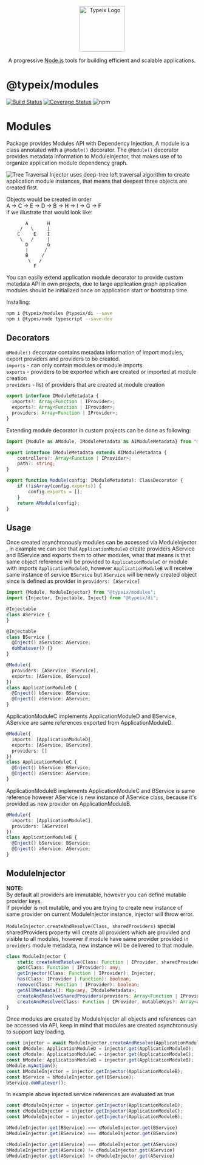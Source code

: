 <p align="center">
  <a href="https://typeix.com" target="blank">
    <img src="https://avatars.githubusercontent.com/u/38910665?s=200&v=4" width="120" alt="Typeix Logo" />
  </a>
</p>
<p align="center">
A progressive <a href="https://nodejs.org" target="_blank">Node.js</a>
tools for building efficient and scalable applications.
</p>

# @typeix/modules

[![Build Status][travis-img]][travis-url]
[![Coverage Status][coverage-img]][coverage-url]
![npm][npm-version-img]

# Modules
Package provides Modules API with Dependency Injection, A module is a class annotated with a `@Module()` decorator.
The `@Module()` decorator provides metadata information to ModuleInjector, that makes use of to organize application
module dependency graph.

![Tree Traversal](https://typeix.com/assets/module-object-tree.png)
Injector uses deep-tree left traversal algorithm to create application module instances,
that means that deepest three objects are created first.

Objects would be created in order  <br />
A -> C -> E -> D -> B -> H -> I -> G -> F <br />
if we illustrate that would look like:
```text
       A       H
     /   \     |
    C     E    I
     \   /     |
       D       G
       |      /
       B     /
        \   /
          F
```
You can easily extend application module decorator to provide custom metadata API in own projects,
due to large application graph application modules should be initialized once on application start or bootstrap time.

Installing:
```bash
npm i @typeix/modules @typeix/di --save
npm i @types/node typescript --save-dev
```
## Decorators
`@Module()` decorator contains metadata information of import modules, export providers and providers to be created. <br />
`imports` - can only contain modules or module imports <br />
`exports` - providers to be exported which are created or imported at module creation <br />
`providers` - list of providers that are created at module creation
```ts
export interface IModuleMetadata {
  imports?: Array<Function | IProvider>;
  exports?: Array<Function | IProvider>;
  providers: Array<Function | IProvider>;
}
```
Extending module decorator in custom projects can be done as following:
```ts
import {Module as AModule, IModuleMetadata as AIModuleMetadata} from "@typeix/modules";

export interface IModuleMetadata extends AIModuleMetadata {
    controllers?: Array<Function | IProvider>;
    path?: string;
}

export function Module(config: IModuleMetadata): ClassDecorator {
    if (!isArray(config.exports)) {
        config.exports = [];
    }
    return AModule(config);
}
```

## Usage
Once created asynchronously modules can be accessed via ModuleInjector , in example we can see that `ApplicationModuleD`
create providers AService and BService and exports them to other modules, what that means is
that same object reference will be provided to `ApplicationModuleC` or module with imports `ApplicationModuleD`,
however `ApplicationModuleB` will receive same instance of service `BService` but `AService` will be newly created object
since is defined as provider in `providers: [AService]`

```ts
import {Module, ModuleInjector} from "@typeix/modules";
import {Injector, Injectable, Inject} from "@typeix/di";

@Injectable
class AService {
}

@Injectable
class BService {
  @Inject() aService: AService;
  doWhatever() {}
}

@Module({
  providers: [AService, BService],
  exports: [AService, BService]
})
class ApplicationModuleD {
  @Inject() bService: BService;
  @Inject() aService: AService;
}
```
ApplicationModuleC implements ApplicationModuleD and BService, AService are same references exported from ApplicationModuleD.
```ts
@Module({
  imports: [ApplicationModuleD],
  exports: [AService, BService],
  providers: []
})
class ApplicationModuleC {
  @Inject() bService: BService;
  @Inject() aService: AService;
}
```
ApplicationModuleB implements ApplicationModuleC and BService is same reference however AService is new instance
of AService class, because it's provided as new provider on ApplicationModuleB.
```ts
@Module({
  imports: [ApplicationModuleC],
  providers: [AService]
})
class ApplicationModuleB {
  @Inject() bService: BService;
  @Inject() aService: AService;
}

```


## ModuleInjector
**NOTE:** <br/> By default all providers are immutable, however you can define mutable provider keys. <br />
If provider is not mutable, and you are trying to create new instance of same provider on current ModuleInjector instance,
injector will throw error.

`ModuleInjector.createAndResolve(Class, sharedProviders)` special sharedProviders property will create all providers
which are provided and visible to all modules, however if module have same provider provided in `providers` module metadata,
new instance will be delivered to that module.
```ts
class ModuleInjector {
    static createAndResolve(Class: Function | IProvider, sharedProviders: Array<Function | IProvider>, mutableKeys?: Array<any>): ModuleInjector;
    get(Class: Function | IProvider): any;
    getInjector(Class: Function | IProvider): Injector;
    has(Class: IProvider | Function): boolean;
    remove(Class: Function | IProvider): boolean;
    getAllMetadata(): Map<any, IModuleMetadata>;
    createAndResolveSharedProviders(providers: Array<Function | IProvider>): void;
    createAndResolve(Class: Function | IProvider, mutableKeys?: Array<any>): void;
}
```

Once modules are created by ModuleInjector all objects and references can be accessed via API, keep in mind
that modules are created asynchronously to support lazy loading.
```ts
const injector = await ModuleInjector.createAndResolve(ApplicationModuleB);
const dModule: ApplicationModuleD = injector.get(ApplicationModuleD);
const cModule: ApplicationModuleC = injector.get(ApplicationModuleC);
const bModule: ApplicationModuleB = injector.get(ApplicationModuleB);
bModule.myAction();
const bModuleInjector = injector.getInjector(ApplicationModuleB);
const bService = bModuleInjector.get(BService);
bService.doWhatever();
```
In example above injected service references are evaluated as true
```ts
const dModuleInjector = injector.getInjector(ApplicationModuleD);
const cModuleInjector = injector.getInjector(ApplicationModuleC);
const bModuleInjector = injector.getInjector(ApplicationModuleB);

bModuleInjector.get(BService) === cModuleInjector.get(BService)
bModuleInjector.get(BService) === dModuleInjector.get(BService)

cModuleInjector.get(AService) === dModuleInjector.get(AService)
bModuleInjector.get(AService) != cModuleInjector.get(AService)
bModuleInjector.get(AService) != dModuleInjector.get(AService)
```

[travis-url]: https://travis-ci.com/typeix/typeix
[travis-img]: https://travis-ci.com/typeix/typeix.svg?branch=main
[npm-version-img]: https://img.shields.io/npm/v/@typeix/resty
[coverage-img]: https://coveralls.io/repos/github/typeix/typeix/badge.svg?branch=main
[coverage-url]: https://coveralls.io/github/typeix/typeix?branch=main
